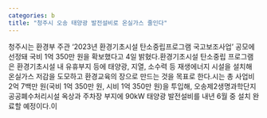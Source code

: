 ```yaml
---
categories: b
title: "청주시 오송 태양광 발전설비로 온실가스 줄인다"
---
```

청주시는 환경부 주관 ‘2023년 환경기초시설 탄소중립프로그램 국고보조사업’ 공모에 선정돼 국비 1억 350만 원을 확보했다고 4일 밝혔다.환경기초시설 탄소중립 프로그램은 환경기초시설 내 유휴부지 등에 태양광, 지열, 소수력 등 재생에너지 시설을 설치해 온실가스 저감을 도모하고 환경교육의 장으로 만드는 것을 목표로 한다.시는 총 사업비 2억 7백만 원(국비 1억 350만 원, 시비 1억 350만 원)을 투입해, 오송제2생명과학단지 공공폐수처리시설 옥상과 주차장 부지에 90kW 태양광 발전설비를 내년 6월 중 설치 완료할 예정이다.이